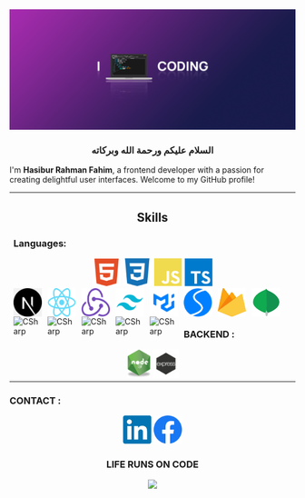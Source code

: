 <img src="./codee.png" />

  <h3 align="center">السلام عليكم ورحمة الله وبركاته</h3>
  
I'm **Hasibur Rahman Fahim**, a frontend developer with a passion for creating delightful user interfaces. Welcome to my GitHub profile!

 
  <table><tr><td valign="top" width="33%">

   <h2 align="center"> Skills </h2>

### Languages:
 <div align="center">  
    <img alt="HTML" height="50"  src="./html2.svg" />
    <img alt="HTML"  height="50" src="./css2.svg" />
    <img alt="JavaScript"  height="50"  src="./js2.svg" />
    <img alt="TypeScript"   height="50" src="./ts2.svg" />
    
</div>



 
  <img align="left" alt="CSharp"  height="50" width="50px" style="padding-right:10px;" src="./nextjs.png" />
  <img align="left" alt="CSharp"  height="50" width="50px" style="padding-right:10px;" src="./react.png" />
  <img align="left" alt="CSharp"   height="50" width="50px" style="padding-right:10px;" src="./redux.png" />
  <img align="left" alt="CSharp"  height="50" width="50px" style="padding-right:10px;" src="./tailwind.png" />
  <img align="left" alt="CSharp"  height="50" width="50px" style="padding-right:10px;" src="./mui.png" />
  <img align="left" alt="CSharp"  height="50" width="50px" style="padding-right:10px;" src="./swiper.svg" />
  <img align="left" alt="CSharp"  height="50" width="50px" style="padding-right:10px;" src="./Firebase.png" />
  <img align="left" alt="CSharp"  height="50" width="50px" style="padding-right:10px;" src="./mongodb.png" />
  <img align="left" alt="CSharp"  height="50" width="50px" style="padding-right:10px;" src="./" />
  <img align="left" alt="CSharp"  height="50" width="50px" style="padding-right:10px;" src="./" />
  <img align="left" alt="CSharp"  height="50" width="50px" style="padding-right:10px;" src="./" />
  <img align="left" alt="CSharp"  height="50" width="50px" style="padding-right:10px;" src="./" />
  <img align="left" alt="CSharp"  height="50" width="50px" style="padding-right:10px;" src="./" />
    
 







 
<br/><br/>

 
   


### BACKEND :
 <div align="center">  
    <img alt="NODEJS" height="50"  src="./node-js.png" />
    <img alt="EXPRESS"  height="50" src="./express.png" />
</div>


</td></tr></table>  







### CONTACT :
 <div align="center">  
    <img alt="linkend" height="50"  src="./linkedin.jpg" />
    <img alt="FACEBOON"  height="50" src="./facebook.png" />
</div>
  <h3 align="center">LIFE RUNS ON CODE </h3>
  

 

  <p align="center">
    <img src="https://capsule-render.vercel.app/api?type=waving&color=gradient&height=100&section=footer"/>
<!--      <img src="./footer.svg"/> -->
</p>


<!-- <img margin="margin-auto" src="./68747470733a2f2f63617073756c652d72656e6465722e76657263656c2e6170702f6170693f747970653d776176696e6726636f6c6f723d6772616469656e74266865696768743d3130302673656374696f6e3d666f6f746572.svg" /> -->

